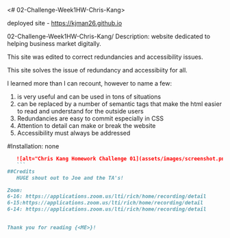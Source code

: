 <# 02-Challenge-Week1HW-Chris-Kang>

deployed site - https://kjman26.github.io 

02-Challenge-Week1HW-Chris-Kang/
Description: website dedicated to helping business market digitally.

This site was edited to correct redundancies and accessibility issues.

This site solves the issue of redundancy and accessibiity for all.

I learned more than I can recount, however to name a few: 

1. <div> is very useful and can be used in tons of situations 
2. <div> can be replaced by a number of semantic tags that make the html easier to read and understand for the outside users
3. Redundancies are easy to commit especially in CSS
4. Attention to detail can make or break the website
5. Accessibility must always be addressed

#Installation: none

 ```md
    ![alt="Chris Kang Homework Challenge 01](assets/images/screenshot.png)
    ```
##Credits
    HUGE shout out to Joe and the TA's! 

Zoom:
6-16: https://applications.zoom.us/lti/rich/home/recording/detail
6-15:https://applications.zoom.us/lti/rich/home/recording/detail
6-14: https://applications.zoom.us/lti/rich/home/recording/detail


Thank you for reading {<ME>}!